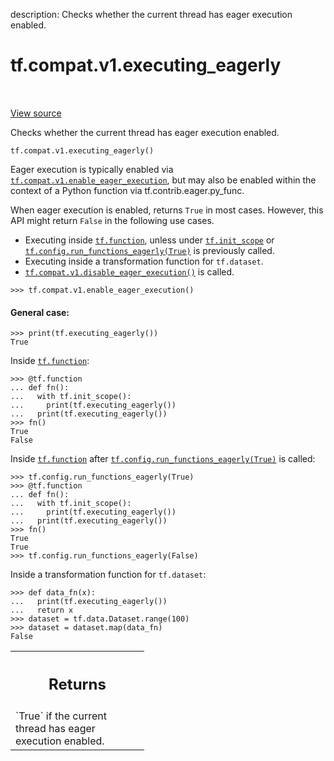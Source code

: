 description: Checks whether the current thread has eager execution enabled.

<div itemscope itemtype="http://developers.google.com/ReferenceObject">
<meta itemprop="name" content="tf.compat.v1.executing_eagerly" />
<meta itemprop="path" content="Stable" />
</div>

# tf.compat.v1.executing_eagerly

<!-- Insert buttons and diff -->

<table class="tfo-notebook-buttons tfo-api nocontent" align="left">

</table>

<a target="_blank" class="external" href="/code/stable/tensorflow/python/eager/context.py">View source</a>



Checks whether the current thread has eager execution enabled.

<pre class="devsite-click-to-copy prettyprint lang-py tfo-signature-link">
<code>tf.compat.v1.executing_eagerly()
</code></pre>



<!-- Placeholder for "Used in" -->

Eager execution is typically enabled via
<a href="../../../tf/compat/v1/enable_eager_execution.md"><code>tf.compat.v1.enable_eager_execution</code></a>, but may also be enabled within the
context of a Python function via tf.contrib.eager.py_func.

When eager execution is enabled, returns `True` in most cases. However,
this API might return `False` in the following use cases.

*  Executing inside <a href="../../../tf/function.md"><code>tf.function</code></a>, unless under <a href="../../../tf/init_scope.md"><code>tf.init_scope</code></a> or
   <a href="../../../tf/config/run_functions_eagerly.md"><code>tf.config.run_functions_eagerly(True)</code></a> is previously called.
*  Executing inside a transformation function for `tf.dataset`.
*  <a href="../../../tf/compat/v1/disable_eager_execution.md"><code>tf.compat.v1.disable_eager_execution()</code></a> is called.

```
>>> tf.compat.v1.enable_eager_execution()
```

#### General case:



```
>>> print(tf.executing_eagerly())
True
```

Inside <a href="../../../tf/function.md"><code>tf.function</code></a>:

```
>>> @tf.function
... def fn():
...   with tf.init_scope():
...     print(tf.executing_eagerly())
...   print(tf.executing_eagerly())
>>> fn()
True
False
```

Inside <a href="../../../tf/function.md"><code>tf.function</code></a>
after  <a href="../../../tf/config/run_functions_eagerly.md"><code>tf.config.run_functions_eagerly(True)</code></a> is called:

```
>>> tf.config.run_functions_eagerly(True)
>>> @tf.function
... def fn():
...   with tf.init_scope():
...     print(tf.executing_eagerly())
...   print(tf.executing_eagerly())
>>> fn()
True
True
>>> tf.config.run_functions_eagerly(False)
```

Inside a transformation function for `tf.dataset`:

```
>>> def data_fn(x):
...   print(tf.executing_eagerly())
...   return x
>>> dataset = tf.data.Dataset.range(100)
>>> dataset = dataset.map(data_fn)
False
```

<!-- Tabular view -->
 <table class="responsive fixed orange">
<colgroup><col width="214px"><col></colgroup>
<tr><th colspan="2"><h2 class="add-link">Returns</h2></th></tr>
<tr class="alt">
<td colspan="2">
`True` if the current thread has eager execution enabled.
</td>
</tr>

</table>

